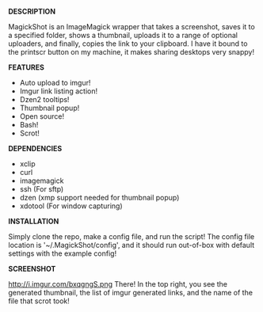 **DESCRIPTION**

MagickShot is an ImageMagick wrapper that takes a screenshot, saves it to a specified folder, shows a thumbnail, uploads it to a range of optional uploaders, and finally, copies the link to your clipboard. I have it bound to the printscr button on my machine, it makes sharing desktops very snappy!

**FEATURES**
- Auto upload to imgur!
- Imgur link listing action!
- Dzen2 tooltips!
- Thumbnail popup!
- Open source!
- Bash!
- Scrot!

**DEPENDENCIES**
- xclip
- curl
- imagemagick
- ssh (For sftp)
- dzen (xmp support needed for thumbnail popup)
- xdotool (For window capturing)

**INSTALLATION**

Simply clone the repo, make a config file, and run the script! The config file location is '~/.MagickShot/config', and it should run out-of-box with default settings with the example config!

**SCREENSHOT**

http://i.imgur.com/bxqgngS.png
There! In the top right, you see the generated thumbnail, the list of imgur generated links, and the name of the file that scrot took!
